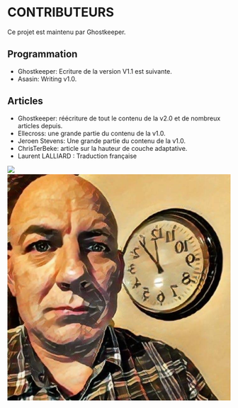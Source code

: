 CONTRIBUTEURS
===

Ce projet est maintenu par Ghostkeeper.

Programmation
----
* Ghostkeeper: Ecriture de la version V1.1 est suivante.
* Asasin: Writing v1.0.


Articles
----
* Ghostkeeper: réécriture de tout le contenu de la v2.0 et de nombreux articles depuis.
* Ellecross: une grande partie du contenu de la v1.0.
* Jeroen Stevens: Une grande partie du contenu de la v1.0.
* ChrisTerBeke: article sur la hauteur de couche adaptative.
* Laurent LALLIARD : Traduction française

![](../../../articles/images/created_by.jpg)
![](../images/contributeurs_fr.jpg)

